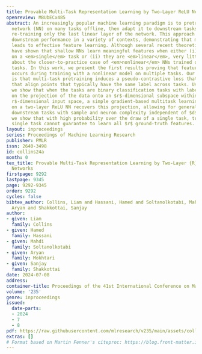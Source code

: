 ```yaml
---
title: Provable Multi-Task Representation Learning by Two-Layer ReLU Neural Networks
openreview: M8UbECx485
abstract: An increasingly popular machine learning paradigm is to pretrain a neural
  network (NN) on many tasks offline, then adapt it to downstream tasks, often by
  re-training only the last linear layer of the network. This approach yields strong
  downstream performance in a variety of contexts, demonstrating that multitask pretraining
  leads to effective feature learning. Although several recent theoretical studies
  have shown that shallow NNs learn meaningful features when either (i) they are trained
  on a <em>single</em> task or (ii) they are <em>linear</em>, very little is known
  about the closer-to-practice case of <em>nonlinear</em> NNs trained on <em>multiple</em>
  tasks. In this work, we present the first results proving that feature learning
  occurs during training with a nonlinear model on multiple tasks. Our key insight
  is that multi-task pretraining induces a pseudo-contrastive loss that favors representations
  that align points that typically have the same label across tasks. Using this observation,
  we show that when the tasks are binary classification tasks with labels depending
  on the projection of the data onto an $r$-dimensional subspace within the $d\gg
  r$-dimensional input space, a simple gradient-based multitask learning algorithm
  on a two-layer ReLU NN recovers this projection, allowing for generalization to
  downstream tasks with sample and neuron complexity independent of $d$. In contrast,
  we show that with high probability over the draw of a single task, training on this
  single task cannot guarantee to learn all $r$ ground-truth features.
layout: inproceedings
series: Proceedings of Machine Learning Research
publisher: PMLR
issn: 2640-3498
id: collins24a
month: 0
tex_title: Provable Multi-Task Representation Learning by Two-Layer {R}e{LU} Neural
  Networks
firstpage: 9292
lastpage: 9345
page: 9292-9345
order: 9292
cycles: false
bibtex_author: Collins, Liam and Hassani, Hamed and Soltanolkotabi, Mahdi and Mokhtari,
  Aryan and Shakkottai, Sanjay
author:
- given: Liam
  family: Collins
- given: Hamed
  family: Hassani
- given: Mahdi
  family: Soltanolkotabi
- given: Aryan
  family: Mokhtari
- given: Sanjay
  family: Shakkottai
date: 2024-07-08
address:
container-title: Proceedings of the 41st International Conference on Machine Learning
volume: '235'
genre: inproceedings
issued:
  date-parts:
  - 2024
  - 7
  - 8
pdf: https://raw.githubusercontent.com/mlresearch/v235/main/assets/collins24a/collins24a.pdf
extras: []
# Format based on Martin Fenner's citeproc: https://blog.front-matter.io/posts/citeproc-yaml-for-bibliographies/
---
```

